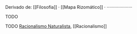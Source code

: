 
Derivado de: [[Filosofia]] · [[Mapa Rizomático]] · 
····················

TODO

TODO [Racionalismo Naturalista](Racionalismo%20Naturalista.md), [[Racionalismo]]